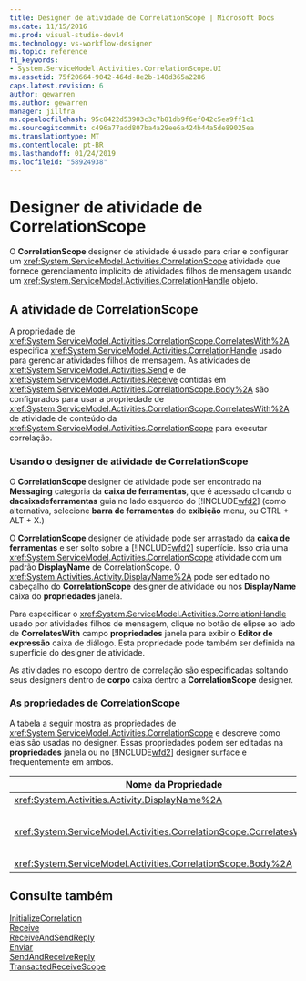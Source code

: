 ```yaml
---
title: Designer de atividade de CorrelationScope | Microsoft Docs
ms.date: 11/15/2016
ms.prod: visual-studio-dev14
ms.technology: vs-workflow-designer
ms.topic: reference
f1_keywords:
- System.ServiceModel.Activities.CorrelationScope.UI
ms.assetid: 75f20664-9042-464d-8e2b-148d365a2286
caps.latest.revision: 6
author: gewarren
ms.author: gewarren
manager: jillfra
ms.openlocfilehash: 95c8422d53903c3c7b81db9f6ef042c5ea9ff1c1
ms.sourcegitcommit: c496a77add807ba4a29ee6a424b44a5de89025ea
ms.translationtype: MT
ms.contentlocale: pt-BR
ms.lasthandoff: 01/24/2019
ms.locfileid: "58924938"
---
```

# <a name="correlationscope-activity-designer"></a>Designer de atividade de CorrelationScope
O **CorrelationScope** designer de atividade é usado para criar e configurar um <xref:System.ServiceModel.Activities.CorrelationScope> atividade que fornece gerenciamento implícito de atividades filhos de mensagem usando um <xref:System.ServiceModel.Activities.CorrelationHandle> objeto.  
  
## <a name="the-correlationscope-activity"></a>A atividade de CorrelationScope  
 A propriedade de <xref:System.ServiceModel.Activities.CorrelationScope.CorrelatesWith%2A> especifica <xref:System.ServiceModel.Activities.CorrelationHandle> usado para gerenciar atividades filhos de mensagem. As atividades de <xref:System.ServiceModel.Activities.Send> e de <xref:System.ServiceModel.Activities.Receive> contidas em <xref:System.ServiceModel.Activities.CorrelationScope.Body%2A> são configurados para usar a propriedade de <xref:System.ServiceModel.Activities.CorrelationScope.CorrelatesWith%2A> de atividade de conteúdo da <xref:System.ServiceModel.Activities.CorrelationScope> para executar correlação.  
  
### <a name="using-the-correlationscope-activity-designer"></a>Usando o designer de atividade de CorrelationScope  
 O **CorrelationScope** designer de atividade pode ser encontrado na **Messaging** categoria da **caixa de ferramentas**, que é acessado clicando o **dacaixadeferramentas** guia no lado esquerdo do [!INCLUDE[wfd2](../includes/wfd2-md.md)] (como alternativa, selecione **barra de ferramentas** do **exibição** menu, ou CTRL + ALT + X.)  
  
 O **CorrelationScope** designer de atividade pode ser arrastado da **caixa de ferramentas** e ser solto sobre a [!INCLUDE[wfd2](../includes/wfd2-md.md)] superfície. Isso cria uma <xref:System.ServiceModel.Activities.CorrelationScope> atividade com um padrão **DisplayName** de CorrelationScope. O <xref:System.Activities.Activity.DisplayName%2A> pode ser editado no cabeçalho do **CorrelationScope** designer de atividade ou nos **DisplayName** caixa do **propriedades** janela.  
  
 Para especificar o <xref:System.ServiceModel.Activities.CorrelationHandle> usado por atividades filhos de mensagem, clique no botão de elipse ao lado de **CorrelatesWith** campo **propriedades** janela para exibir o **Editor de expressão**  caixa de diálogo. Esta propriedade pode também ser definida na superfície do designer de atividade.  
  
 As atividades no escopo dentro de correlação são especificadas soltando seus designers dentro de **corpo** caixa dentro a **CorrelationScope** designer.  
  
### <a name="the-correlationscope-properties"></a>As propriedades de CorrelationScope  
 A tabela a seguir mostra as propriedades de <xref:System.ServiceModel.Activities.CorrelationScope> e descreve como elas são usadas no designer. Essas propriedades podem ser editadas na **propriedades** janela ou no [!INCLUDE[wfd2](../includes/wfd2-md.md)] designer surface e frequentemente em ambos.  
  
|Nome da Propriedade|Necessária|Uso|  
|-------------------|--------------|-----------|  
|<xref:System.Activities.Activity.DisplayName%2A>|False|O nome amigável opcional de atividade de <xref:System.ServiceModel.Activities.InitializeCorrelation> .|  
|<xref:System.ServiceModel.Activities.CorrelationScope.CorrelatesWith%2A>|False|Especifica <xref:System.ServiceModel.Activities.CorrelationHandle> usado para gerenciar atividades filhos de mensagem. Se você não definir essa propriedade, <xref:System.ServiceModel.Activities.CorrelationScope><xref:System.ServiceModel.Activities.CorrelationHandle> implícito cria automaticamente.|  
|<xref:System.ServiceModel.Activities.CorrelationScope.Body%2A>|False|Especifica as atividades no escopo de correlação.|  
  
## <a name="see-also"></a>Consulte também  
 [InitializeCorrelation](../workflow-designer/initializecorrelation-activity-designer.md)   
 [Receive](../workflow-designer/receive-activity-designer.md)   
 [ReceiveAndSendReply](../workflow-designer/receiveandsendreply-template-designer.md)   
 [Enviar](../workflow-designer/send-activity-designer.md)   
 [SendAndReceiveReply](../workflow-designer/sendandreceivereply-template-designer.md)   
 [TransactedReceiveScope](../workflow-designer/transactedreceivescope-activity-designer.md)